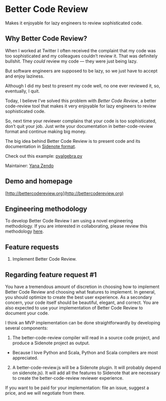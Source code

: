 Better Code Review
==================

Makes it enjoyable for lazy engineers to review sophisticated code.

## Why Better Code Review?

When I worked at Twitter I often received the complaint that my code was too sophisticated and my colleagues couldn’t review it. That was definitely bullshit. They *could* review my code — they were just being lazy.

But software engineers are supposed to be lazy, so we just have to accept and enjoy laziness.

Although I did my best to present my code well, no one ever reviewed it, so, eventually, I quit.

Today, I believe I’ve solved this problem with *Better Code Review*, a better code-review tool that makes it very enjoyable for lazy engineers to review sophisticated code.

So, next time your reviewer complains that your code is too sophisticated, don’t quit your job. Just write your documentation in better-code-review format and continue making big money.

The big idea behind Better Code Review is to present code and its documentation in [Sidenote format](http://bettercodereview.org/#0#3#main:Top#sidenote:Sidenote%20format).

Check out this example: [pyalgebra.py](http://bettercodereview.org/#0#3#main:Top#pyalgebra:pyalgebra.py)

Maintainer: [Yana Zendo](http://yanazendo.org)

## Demo and homepage

[http://bettercodereview.org](http://bettercodereview.org)

## Engineering methodology

To develop Better Code Review I am using a novel engineering methodology. If you are interested in collaborating, please review this methodology [here](http://bettercodereview.org/#0#3#main:Top#development-method:engineering%20methodology).

## Feature requests

1. Implement Better Code Review. 

## Regarding feature request #1

You have a tremendous amount of discretion in choosing how to implement Better Code Review and choosing what features to implement. In general, you should optimize to create the best user experience. As a secondary concern, your code itself should be beautiful, elegant, and correct. You are also expected to use your implementation of Better Code Review to document your code.

I think an MVP implementation can be done straightforwardly by developing several components:

1. The better-code-review compiler will read in a source code project, and produce a Sidenote project as output.
  - Because I love Python and Scala, Python and Scala compilers are most appreciated.
2. A better-code-review.js will be a Sidenote plugin. It will probably depend on sidenote.js). It will add all the features to Sidenote that are necessary to create the better-code-review reviewer experience.

If you want to be paid for your implementation: file an issue, suggest a price, and we will negotiate from there.
